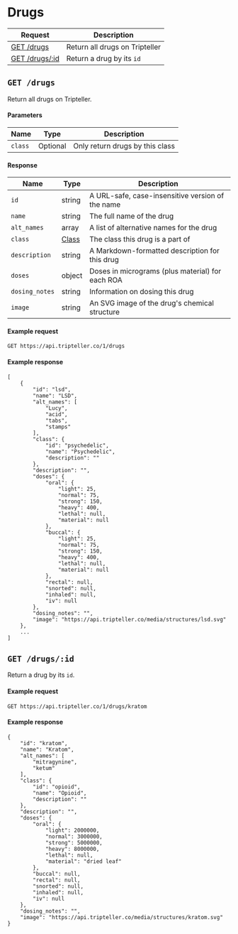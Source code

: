 # Drugs
| Request | Description |
| --- | --- |
| [GET /drugs](#get-drugs) | Return all drugs on Tripteller |
| [GET /drugs/:id](#get-drugsid) | Return a drug by its `id` |

## `GET /drugs`
Return all drugs on Tripteller.

#### Parameters
| Name | Type | Description |
| --- | --- | --- |
| `class` | Optional | Only return drugs by this class |

#### Response
| Name | Type | Description |
| --- | --- | --- |
| `id` | string | A URL-safe, case-insensitive version of the name |
| `name` | string | The full name of the drug |
| `alt_names` | array | A list of alternative names for the drug |
| `class` | [Class](/Tripteller/API/blob/master/v1/classes.md) | The class this drug is a part of |
| `description` | string | A Markdown-formatted description for this drug |
| `doses` | object | Doses in micrograms (plus material) for each ROA |
| `dosing_notes` | string | Information on dosing this drug |
| `image` | string | An SVG image of the drug's chemical structure |

#### Example request
    GET https://api.tripteller.co/1/drugs

#### Example response
    [
        {
            "id": "lsd",
            "name": "LSD",
            "alt_names": [
                "Lucy",
                "acid",
                "tabs",
                "stamps"
            ],
            "class": {
                "id": "psychedelic",
                "name": "Psychedelic",
                "description": ""
            },
            "description": "",
            "doses": {
                "oral": {
                    "light": 25,
                    "normal": 75,
                    "strong": 150,
                    "heavy": 400,
                    "lethal": null,
                    "material": null
                },
                "buccal": {
                    "light": 25,
                    "normal": 75,
                    "strong": 150,
                    "heavy": 400,
                    "lethal": null,
                    "material": null
                },
                "rectal": null,
                "snorted": null,
                "inhaled": null,
                "iv": null
            },
            "dosing_notes": "",
            "image": "https://api.tripteller.co/media/structures/lsd.svg"
        },
        ...
    ]
## `GET /drugs/:id`
Return a drug by its `id`.

#### Example request
    GET https://api.tripteller.co/1/drugs/kratom

#### Example response
    {
        "id": "kratom",
        "name": "Kratom",
        "alt_names": [
            "mitragynine",
            "ketum"
        ],
        "class": {
            "id": "opioid",
            "name": "Opioid",
            "description": ""
        },
        "description": "",
        "doses": {
            "oral": {
                "light": 2000000,
                "normal": 3000000,
                "strong": 5000000,
                "heavy": 8000000,
                "lethal": null,
                "material": "dried leaf"
            },
            "buccal": null,
            "rectal": null,
            "snorted": null,
            "inhaled": null,
            "iv": null
        },
        "dosing_notes": "",
        "image": "https://api.tripteller.co/media/structures/kratom.svg"
    }

